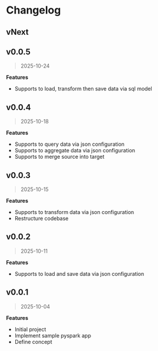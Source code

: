 # Changelog

## vNext

## v0.0.5
> 2025-10-24

**Features**

- Supports to load, transform then save data via sql model

## v0.0.4
> 2025-10-18

**Features**

- Supports to query data via json configuration
- Supports to aggregate data via json configuration
- Supports to merge source into target

## v0.0.3
> 2025-10-15

**Features**

- Supports to transform data via json configuration
- Restructure codebase

## v0.0.2
> 2025-10-11

**Features**

- Supports to load and save data via json configuration

## v0.0.1
> 2025-10-04

**Features**

- Initial project
- Implement sample pyspark app
- Define concept
